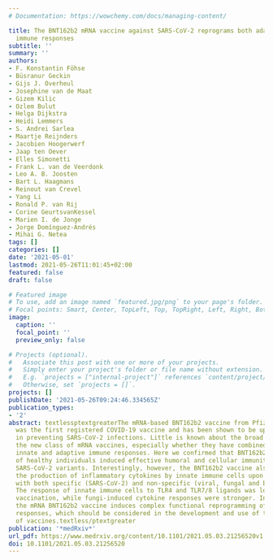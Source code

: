 ```yaml
---
# Documentation: https://wowchemy.com/docs/managing-content/

title: The BNT162b2 mRNA vaccine against SARS-CoV-2 reprograms both adaptive and innate
  immune responses
subtitle: ''
summary: ''
authors:
- F. Konstantin Föhse
- Büsranur Geckin
- Gijs J. Overheul
- Josephine van de Maat
- Gizem Kilic
- Ozlem Bulut
- Helga Dijkstra
- Heidi Lemmers
- S. Andrei Sarlea
- Maartje Reijnders
- Jacobien Hoogerwerf
- Jaap ten Oever
- Elles Simonetti
- Frank L. van de Veerdonk
- Leo A. B. Joosten
- Bart L. Haagmans
- Reinout van Crevel
- Yang Li
- Ronald P. van Rij
- Corine GeurtsvanKessel
- Marien I. de Jonge
- Jorge Domínguez-Andrés
- Mihai G. Netea
tags: []
categories: []
date: '2021-05-01'
lastmod: 2021-05-26T11:01:45+02:00
featured: false
draft: false

# Featured image
# To use, add an image named `featured.jpg/png` to your page's folder.
# Focal points: Smart, Center, TopLeft, Top, TopRight, Left, Right, BottomLeft, Bottom, BottomRight.
image:
  caption: ''
  focal_point: ''
  preview_only: false

# Projects (optional).
#   Associate this post with one or more of your projects.
#   Simply enter your project's folder or file name without extension.
#   E.g. `projects = ["internal-project"]` references `content/project/deep-learning/index.md`.
#   Otherwise, set `projects = []`.
projects: []
publishDate: '2021-05-26T09:24:46.334565Z'
publication_types:
- '2'
abstract: textlessptextgreaterThe mRNA-based BNT162b2 vaccine from Pfizer/BioNTech
  was the first registered COVID-19 vaccine and has been shown to be up to 95% effective
  in preventing SARS-CoV-2 infections. Little is known about the broad effects of
  the new class of mRNA vaccines, especially whether they have combined effects on
  innate and adaptive immune responses. Here we confirmed that BNT162b2 vaccination
  of healthy individuals induced effective humoral and cellular immunity against several
  SARS-CoV-2 variants. Interestingly, however, the BNT162b2 vaccine also modulated
  the production of inflammatory cytokines by innate immune cells upon stimulation
  with both specific (SARS-CoV-2) and non-specific (viral, fungal and bacterial) stimuli.
  The response of innate immune cells to TLR4 and TLR7/8 ligands was lower after BNT162b2
  vaccination, while fungi-induced cytokine responses were stronger. In conclusion,
  the mRNA BNT162b2 vaccine induces complex functional reprogramming of innate immune
  responses, which should be considered in the development and use of this new class
  of vaccines.textless/ptextgreater
publication: '*medRxiv*'
url_pdf: https://www.medrxiv.org/content/10.1101/2021.05.03.21256520v1
doi: 10.1101/2021.05.03.21256520
---
```

